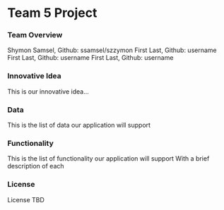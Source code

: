 # Team 5 Project

### Team Overview ###
Shymon Samsel, Github: ssamsel/szzymon
First Last, Github: username
First Last, Github: username
First Last, Github: username

### Innovative Idea ###
This is our innovative idea...

### Data ###
This is the list of data our application will support

### Functionality ###
This is the list of functionality our application will support
With a brief description of each

### License ###
License TBD